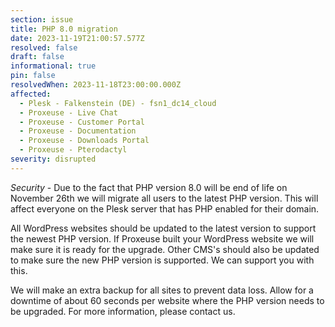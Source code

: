 ```yaml
---
section: issue
title: PHP 8.0 migration
date: 2023-11-19T21:00:57.577Z
resolved: false
draft: false
informational: true
pin: false
resolvedWhen: 2023-11-18T23:00:00.000Z
affected:
  - Plesk - Falkenstein (DE) - fsn1_dc14_cloud
  - Proxeuse - Live Chat
  - Proxeuse - Customer Portal
  - Proxeuse - Documentation
  - Proxeuse - Downloads Portal
  - Proxeuse - Pterodactyl
severity: disrupted
---
```

*Security* - Due to the fact that PHP version 8.0 will be end of life on November 26th we will migrate all users to the latest PHP version. This will affect everyone on the Plesk server that has PHP enabled for their domain.

All WordPress websites should be updated to the latest version to support the newest PHP version. If Proxeuse built your WordPress website we will make sure it is ready for the upgrade. Other CMS's should also be updated to make sure the new PHP version is supported. We can support you with this.

We will make an extra backup for all sites to prevent data loss. Allow for a downtime of about 60 seconds per website where the PHP version needs to be upgraded. For more information, please contact us.